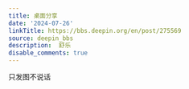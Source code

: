 ```yaml
---
title: 桌面分享
date: '2024-07-26'
linkTitle: https://bbs.deepin.org/en/post/275569
source: deepin_bbs
description:  舒乐 
disable_comments: true
---
```

只发图不说话
